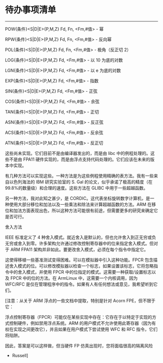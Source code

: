 # 待办事项清单

---------

POW{条件}<S|D|E>{P,M,Z} Fd, Fn, <Fm,#值> - 幂

RPW{条件}<S|D|E>{P,M,Z} Fd, Fn, <Fm,#值> - 反向幂

POL{条件}<S|D|E>{P,M,Z} Fd, Fn, <Fm,#值> - 极角（反正切 2）

LOG{条件}<S|D|E>{P,M,Z} Fd, <Fm,#值> - 以 10 为底的对数

LGN{条件}<S|D|E>{P,M,Z} Fd, <Fm,#值> - 以 e 为底的对数

EXP{条件}<S|D|E>{P,M,Z} Fd, <Fm,#值> - 指数

SIN{条件}<S|D|E>{P,M,Z} Fd, <Fm,#值> - 正弦

COS{条件}<S|D|E>{P,M,Z} Fd, <Fm,#值> - 余弦

TAN{条件}<S|D|E>{P,M,Z} Fd, <Fm,#值> - 正切

ASN{条件}<S|D|E>{P,M,Z} Fd, <Fm,#值> - 反正弦

ACS{条件}<S|D|E>{P,M,Z} Fd, <Fm,#值> - 反余弦

ATN{条件}<S|D|E>{P,M,Z} Fd, <Fm,#值> - 反正切

这些尚未实现。它们目前不是由编译器发出的，而是由 libc 中的例程处理的。这些不是由 FPA11 硬件实现的，而是由浮点支持代码处理的。它们应该在未来的版本中实现。

有几种方法可以实现这些。一种方法是为这些例程使用精确的表方法。我有一些来自以色列海法的 IBM 研究实验室的 S. Gal 的论文，似乎承诺了极高的精度（在 99.8%的数量级）和合理的速度。这些方法在 GLIBC 中用于一些超越函数。

另一种方法，我对此知之甚少，是 CORDIC。这代表坐标旋转数字计算机，是一种使用大部分移位和加法以及一些乘法和除法来计算超越函数的方法。ARM 在移位和加法方面表现出色，所以这种方法可能很有前途，但需要更多的研究来确定它是否可行。

舍入方法

IEEE 标准定义了 4 种舍入模式。就近舍入是默认的，但也允许舍入到正无穷或负无穷或舍入到零。许多架构允许通过修改控制寄存器中的位来指定舍入模式。但对于 ARM FPA11 架构并非如此。要更改舍入模式，必须在每个指令中指定它。

这使得移植一些基准测试变得困难。可以在模拟器中引入这种功能。FPCR 包含描述舍入模式的位。可以修改模拟器以检查一个标志，如果设置该标志，它将忽略指令中的舍入模式，并使用 FPCR 中的位指定的模式。这需要一种获取/设置标志以及 FPCR 中的位的方法。在 ArmLinux 中，这需要一个内核调用，因为 WFC/RFC 是仅在管理程序中的指令。如果有人有任何想法或意见，我希望听到它们。

[注意：从关于 ARM 浮点的一些文档中提取，特别是针对 Acorn FPE，但不限于它：

浮点控制寄存器（FPCR）可能仅在某些实现中存在：它存在于以特定于实现的方式控制硬件，例如禁用浮点系统。ARM 的用户模式不允许使用此寄存器（因为有权在实现之间更改它），并且如果在用户模式下尝试使用 WFC 和 RFC 指令，它们将陷阱。

因此，答案是可以这样做，但当硬件 FP 仿真出现时，您将面临很高的隔离风险

 - Russell]